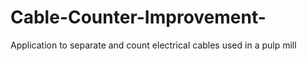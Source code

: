 # Cable-Counter-Improvement-
Application to separate and count electrical cables used in a pulp mill
